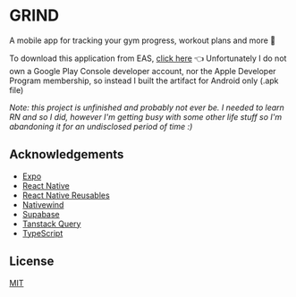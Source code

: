 # GRIND

A mobile app for tracking your gym progress, workout plans and more 💪

To download this application from EAS, [click here](https://expo.dev/artifacts/eas/qHXoU4Pm4zx7mvHXjNgCBM.apk) 👈
Unfortunately I do not own a Google Play Console developer account, nor the Apple Developer Program membership, so instead I built the artifact for Android only (.apk file)

_Note: this project is unfinished and probably not ever be. I needed to learn RN and so I did, however I'm getting busy with some other life stuff so I'm abandoning it for an undisclosed period of time :)_

## Acknowledgements

- [Expo](https://docs.expo.dev/)
- [React Native](https://reactnative.dev/docs/getting-started)
- [React Native Reusables](https://rnr-docs.vercel.app/getting-started/initial-setup/)
- [Nativewind](https://www.nativewind.dev/getting-started/installation)
- [Supabase](https://supabase.com/dashboard/project/hjgaaovsgkwmtyneqqzh/api?resource=exercises)
- [Tanstack Query](https://tanstack.com/query/latest)
- [TypeScript](https://www.typescriptlang.org/)

## License

[MIT](https://choosealicense.com/licenses/mit/)

